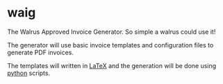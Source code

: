 waig
====

The Walrus Approved Invoice Generator. So simple a walrus could use it!

The generator will use basic invoice templates and configuration files to generate PDF invoices.

The templates will written in [LaTeX](http://www.latex-project.org/) and the generation will be done using [python](https://www.python.org/) scripts.
